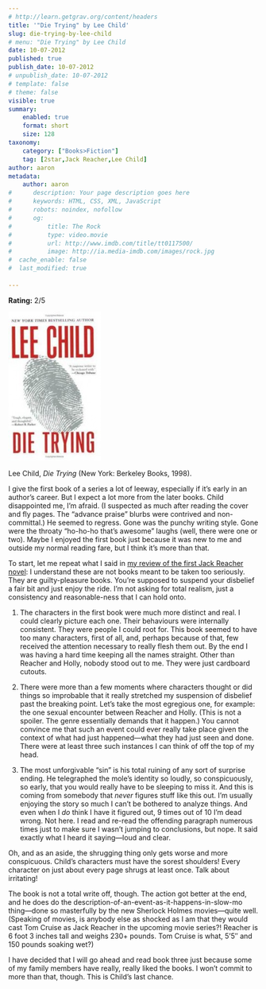 ```yaml
---
# http://learn.getgrav.org/content/headers
title: '"Die Trying" by Lee Child'
slug: die-trying-by-lee-child
# menu: "Die Trying" by Lee Child
date: 10-07-2012
published: true
publish_date: 10-07-2012
# unpublish_date: 10-07-2012
# template: false
# theme: false
visible: true
summary:
    enabled: true
    format: short
    size: 128
taxonomy:
    category: ["Books>Fiction"]
    tag: [2star,Jack Reacher,Lee Child]
author: aaron
metadata:
    author: aaron
#      description: Your page description goes here
#      keywords: HTML, CSS, XML, JavaScript
#      robots: noindex, nofollow
#      og:
#          title: The Rock
#          type: video.movie
#          url: http://www.imdb.com/title/tt0117500/
#          image: http://ia.media-imdb.com/images/rock.jpg
#  cache_enable: false
#  last_modified: true

---
```


**Rating:** 2/5

![](cover3-186x300.jpg "Die Trying")

Lee Child, *Die Trying* (New York: Berkeley Books, 1998).

I give the first book of a series a lot of leeway, especially if it’s early in an author’s career. But I expect a lot more from the later books. Child disappointed me, I’m afraid. (I suspected as much after reading the cover and fly pages. The “advance praise” blurbs were contrived and non-committal.) He seemed to regress. Gone was the punchy writing style. Gone were the throaty “ho-ho-ho that’s awesome” laughs (well, there were one or two). Maybe I enjoyed the first book just because it was new to me and outside my normal reading fare, but I think it’s more than that.

To start, let me repeat what I said in [my review of the first Jack Reacher novel](../killing-floor-by-lee-child "“Killing Floor” by Lee Child"): I understand these are not books meant to be taken too seriously. They are guilty-pleasure books. You’re supposed to suspend your disbelief a fair bit and just enjoy the ride. I’m not asking for total realism, just a consistency and reasonable-ness that I can hold onto.

1) The characters in the first book were much more distinct and real. I could clearly picture each one. Their behaviours were internally consistent. They were people I could root for. This book seemed to have too many characters, first of all, and, perhaps because of that, few received the attention necessary to really flesh them out. By the end I was having a hard time keeping all the names straight. Other than Reacher and Holly, nobody stood out to me. They were just cardboard cutouts.

2) There were more than a few moments where characters thought or did things so improbable that it really stretched my suspension of disbelief past the breaking point. Let’s take the most egregious one, for example: the one sexual encounter between Reacher and Holly. (This is not a spoiler. The genre essentially demands that it happen.) You cannot convince me that such an event could ever really take place given the context of what had just happened—what they had just seen and done. There were at least three such instances I can think of off the top of my head.

3) The most unforgivable “sin” is his total ruining of any sort of surprise ending. He telegraphed the mole’s identity so loudly, so conspicuously, so early, that you would really have to be sleeping to miss it. And this is coming from somebody that *never* figures stuff like this out. I’m usually enjoying the story so much I can’t be bothered to analyze things. And even when I *do* think I have it figured out, 9 times out of 10 I’m dead wrong. Not here. I read and re-read the offending paragraph numerous times just to make sure I wasn’t jumping to conclusions, but nope. It said exactly what I heard it saying—loud and clear.

Oh, and as an aside, the shrugging thing only gets worse and more conspicuous. Child’s characters must have the sorest shoulders! Every character on just about every page shrugs at least once. Talk about irritating!

The book is not a total write off, though. The action got better at the end, and he does do the description-of-an-event-as-it-happens-in-slow-mo thing—done so masterfully by the new Sherlock Holmes movies—quite well. (Speaking of movies, is anybody else as shocked as I am that they would cast Tom Cruise as Jack Reacher in the upcoming movie series?! Reacher is 6 foot 3 inches tall and weighs 230+ pounds. Tom Cruise is what, 5’5″ and 150 pounds soaking wet?)

I have decided that I will go ahead and read book three just because some of my family members have really, really liked the books. I won’t commit to more than that, though. This is Child’s last chance.

